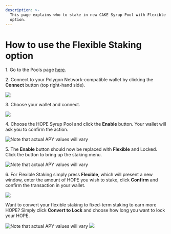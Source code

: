 ```yaml
---
description: >-
  This page explains who to stake in new CAKE Syrup Pool with Flexible Staking
  option.
---
```


# How to use the Flexible Staking option

1\. Go to the Pools page [here](https://pancakeswap.finance/pools).

2\. Connect to your Polygon Network-compatible wallet by clicking the **Connect** button (top right-hand side).

![](<../../../.gitbook/assets/2-how-to-stake-in-syrup-pool (1) (1) (1) (1) (1) (1) (5).png>)

3\. Choose your wallet and connect.

![](<../../../.gitbook/assets/3-how-to-stake-in-syrup-pool (1) (1) (1) (1) (1).png>)

4\. Choose the HOPE Syrup Pool and click the **Enable** button. Your wallet will ask you to confirm the action.

![Note that actual APY values will vary](../../../.gitbook/assets/cake-pool-notenable.png)

5\. The **Enable** button should now be replaced with **Flexible** and Locked. Click the button to bring up the staking menu.

![Note that actual APY values will vary](../../../.gitbook/assets/cake-pool-enabled1-small.png)

6\. For Flexible Staking simply press **Flexible**, which will present a new window, enter the amount of HOPE you wish to stake, click **Confirm** and confirm the transaction in your wallet.

![](../../../.gitbook/assets/cake-pool-flex-deposit.png)

Want to convert your flexible staking to fixed-term staking to earn more HOPE? Simply click **Convert to Lock** and choose how long you want to lock your HOPE.

![Note that actual APY values will vary](../../../.gitbook/assets/cake-pool-flex-convert.png) ![](../../../.gitbook/assets/cake-pool-convert-lock.png)

